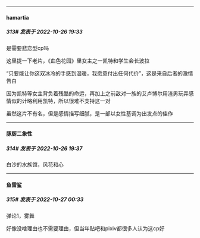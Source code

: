 

*****

####  hamartia  
##### 313#       发表于 2022-10-26 19:33

是需要悲恋型cp吗

这里提一下老片，《血色花园》里女主之一凯特和学生会长波拉

“只要能让你这双冰冷的手感到温暖，我愿意付出任何代价”，这是来自后者的激情告白

因为凯特等女主背负着残酷的命运，再加上之前敌对一族的艾卢博尔用渣男玩弄感情似的计略利用凯特，所以很难不支持这一对

虽然这片不有名，但是感情描写细腻，是一部以女性基调为出发点的佳作

*****

####  豚厨二象性  
##### 314#       发表于 2022-10-26 19:37

白沙的水族馆，风花和心



*****

####  鱼雷鲨  
##### 315#       发表于 2022-10-27 00:33

弹论1，雾舞

好像没啥理由也不需要理由，但当年贴吧和pixiv都很多人认为这cp好

